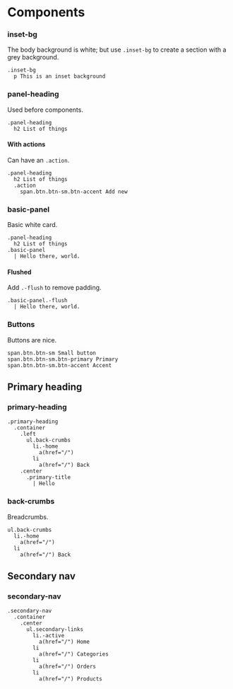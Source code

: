 # Components

### inset-bg

The body background is white; but use `.inset-bg` to create a section with a grey background.

```example.jade
.inset-bg
  p This is an inset background
```

### panel-heading

Used before components.

```example.jade
.panel-heading
  h2 List of things
```

#### With actions
Can have an `.action`.

```example.jade
.panel-heading
  h2 List of things
  .action
    span.btn.btn-sm.btn-accent Add new
```

### basic-panel

Basic white card.

```example.jade
.panel-heading
  h2 List of things
.basic-panel
  | Hello there, world.
```

#### Flushed
Add `.-flush` to remove padding.

```example.jade
.basic-panel.-flush
  | Hello there, world.
```
### Buttons

Buttons are nice.

```example.jade
span.btn.btn-sm Small button
span.btn.btn-sm.btn-primary Primary
span.btn.btn-sm.btn-accent Accent
```

## Primary heading

### primary-heading

```example.jade
.primary-heading
  .container
    .left
      ul.back-crumbs
        li.-home
          a(href="/")
        li
          a(href="/") Back
    .center
      .primary-title
        | Hello
```

### back-crumbs
Breadcrumbs.

```example.jade
ul.back-crumbs
  li.-home
    a(href="/")
  li
    a(href="/") Back
```

## Secondary nav

### secondary-nav

```example.jade
.secondary-nav
  .container
    .center
      ul.secondary-links
        li.-active
          a(href="/") Home
        li
          a(href="/") Categories
        li
          a(href="/") Orders
        li
          a(href="/") Products
```
